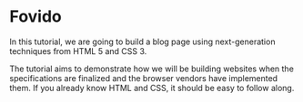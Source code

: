 # Fovido
In this tutorial, we are going to build a blog page using next-generation techniques from HTML 5 and CSS 3.

The tutorial aims to demonstrate how we will be building websites when the specifications are finalized and the browser vendors have implemented them. If you already know HTML and CSS, it should be easy to follow along.